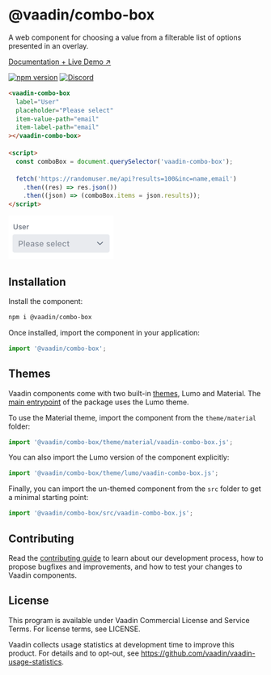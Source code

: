 # @vaadin/combo-box

A web component for choosing a value from a filterable list of options presented in an overlay.

[Documentation + Live Demo ↗](https://vaadin.com/docs/latest/ds/components/combo-box)

[![npm version](https://badgen.net/npm/v/@vaadin/combo-box)](https://www.npmjs.com/package/@vaadin/combo-box)
[![Discord](https://img.shields.io/discord/732335336448852018?label=discord)](https://discord.gg/PHmkCKC)

```html
<vaadin-combo-box
  label="User"
  placeholder="Please select"
  item-value-path="email"
  item-label-path="email"
></vaadin-combo-box>

<script>
  const comboBox = document.querySelector('vaadin-combo-box');

  fetch('https://randomuser.me/api?results=100&inc=name,email')
    .then((res) => res.json())
    .then((json) => (comboBox.items = json.results));
</script>
```

[<img src="https://raw.githubusercontent.com/vaadin/web-components/master/packages/combo-box/screenshot.png" width="208" alt="Screenshot of vaadin-combo-box">](https://vaadin.com/docs/latest/ds/components/combo-box)

## Installation

Install the component:

```sh
npm i @vaadin/combo-box
```

Once installed, import the component in your application:

```js
import '@vaadin/combo-box';
```

## Themes

Vaadin components come with two built-in [themes](https://vaadin.com/docs/latest/ds/customization/using-themes), Lumo and Material.
The [main entrypoint](https://github.com/vaadin/web-components/blob/master/packages/combo-box/vaadin-combo-box.js) of the package uses the Lumo theme.

To use the Material theme, import the component from the `theme/material` folder:

```js
import '@vaadin/combo-box/theme/material/vaadin-combo-box.js';
```

You can also import the Lumo version of the component explicitly:

```js
import '@vaadin/combo-box/theme/lumo/vaadin-combo-box.js';
```

Finally, you can import the un-themed component from the `src` folder to get a minimal starting point:

```js
import '@vaadin/combo-box/src/vaadin-combo-box.js';
```

## Contributing

Read the [contributing guide](https://vaadin.com/docs/latest/guide/contributing/overview) to learn about our development process, how to propose bugfixes and improvements, and how to test your changes to Vaadin components.

## License

This program is available under Vaadin Commercial License and Service Terms. For license terms, see LICENSE.

Vaadin collects usage statistics at development time to improve this product.
For details and to opt-out, see https://github.com/vaadin/vaadin-usage-statistics.
